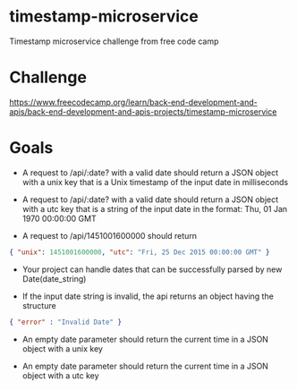 # timestamp-microservice
Timestamp microservice challenge from free code camp

# Challenge
https://www.freecodecamp.org/learn/back-end-development-and-apis/back-end-development-and-apis-projects/timestamp-microservice

# Goals 
- A request to /api/:date? with a valid date should return a JSON object with a unix key that is a Unix timestamp of the input date in milliseconds 
     
- A request to /api/:date? with a valid date should return a JSON object with a utc key that is a string of the input date in the format: Thu, 01 Jan 1970 00:00:00 GMT   
- A request to /api/1451001600000 should return

```json
{ "unix": 1451001600000, "utc": "Fri, 25 Dec 2015 00:00:00 GMT" }   
```
- Your project can handle dates that can be successfully parsed by new Date(date_string)
         
- If the input date string is invalid, the api returns an object having the structure
```json
{ "error" : "Invalid Date" }
```      
- An empty date parameter should return the current time in a JSON object with a unix key
   
- An empty date parameter should return the current time in a JSON object with a utc key   
